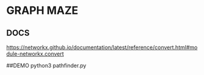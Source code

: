 # GRAPH MAZE
## DOCS
https://networkx.github.io/documentation/latest/reference/convert.html#module-networkx.convert

##DEMO
python3 pathfinder.py

